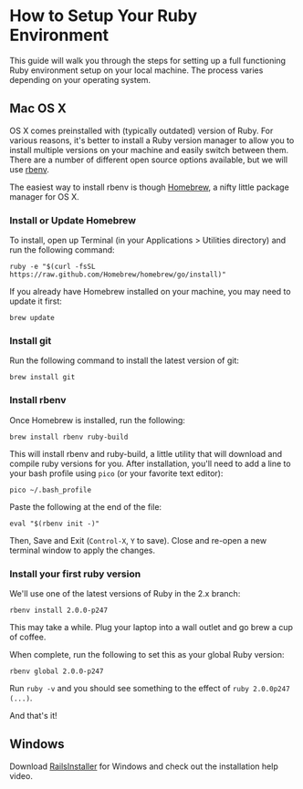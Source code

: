 # How to Setup Your Ruby Environment

This guide will walk you through the steps for setting up a full functioning Ruby environment setup on your local machine. The process varies depending on your operating system.

## Mac OS X

OS X comes preinstalled with (typically outdated) version of Ruby. For various reasons, it's better to install a Ruby version manager to allow you to install multiple versions on your machine and easily switch between them. There are a number of different open source options available, but we will use [rbenv](https://github.com/sstephenson/rbenv).

The easiest way to install rbenv is though [Homebrew](http://brew.sh/), a nifty little package manager for OS X.

### Install or Update Homebrew

To install, open up Terminal (in your Applications > Utilities directory) and run the following command:

    ruby -e "$(curl -fsSL https://raw.github.com/Homebrew/homebrew/go/install)"

If you already have Homebrew installed on your machine, you may need to update it first:

    brew update

### Install git

Run the following command to install the latest version of git:

    brew install git

### Install rbenv

Once Homebrew is installed, run the following:

    brew install rbenv ruby-build

This will install rbenv and ruby-build, a little utility that will download and compile ruby versions for you. After installation, you'll need to add a line to your bash profile using `pico` (or your favorite text editor):

    pico ~/.bash_profile

Paste the following at the end of the file:

    eval "$(rbenv init -)"

Then, Save and Exit (`Control-X`, `Y` to save). Close and re-open a new terminal window to apply the changes.

### Install your first ruby version

We'll use one of the latest versions of Ruby in the 2.x branch:

    rbenv install 2.0.0-p247

This may take a while. Plug your laptop into a wall outlet and go brew a cup of coffee.

When complete, run the following to set this as your global Ruby version:

    rbenv global 2.0.0-p247

Run `ruby -v` and you should see something to the effect of `ruby 2.0.0p247 (...)`.

And that's it!

## Windows

Download [RailsInstaller](http://railsinstaller.org/en) for Windows and check out the installation help video.


